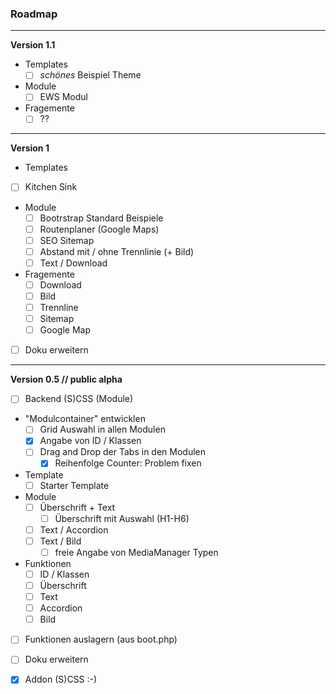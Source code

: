### Roadmap ###

---

**Version 1.1**

- Templates
  - [ ] _schönes_ Beispiel Theme
- Module
  - [ ] EWS Modul
- Fragemente
  - [ ] ??

---

**Version 1**

- Templates
 - [ ] Kitchen Sink
- Module
  - [ ] Bootrstrap Standard Beispiele
  - [ ] Routenplaner (Google Maps)
  - [ ] SEO Sitemap
  - [ ] Abstand mit / ohne Trennlinie (+ Bild)
  - [ ] Text / Download
- Fragemente
  - [ ] Download
  - [ ] Bild
  - [ ] Trennline
  - [ ] Sitemap
  - [ ] Google Map
- [ ] Doku erweitern

---

**Version 0.5 // public alpha**

- [ ] Backend (S)CSS (Module)
- "Modulcontainer" entwicklen
    - [ ] Grid Auswahl in allen Modulen
    - [x] Angabe von ID / Klassen
    - [ ] Drag and Drop der Tabs in den Modulen
        - [x] Reihenfolge Counter: Problem fixen
- Template
  - [ ] Starter Template
- Module
  - [ ] Überschrift + Text
     - [ ] Überschrift mit Auswahl (H1-H6)
  - [ ] Text / Accordion
  - [ ] Text / Bild
    - [ ] freie Angabe von MediaManager Typen
- Funktionen
  - [ ] ID / Klassen
  - [ ] Überschrift
  - [ ] Text
  - [ ] Accordion
  - [ ] Bild
- [ ] Funktionen auslagern (aus boot.php)
- [ ] Doku erweitern
- [x] Addon (S)CSS :-)



